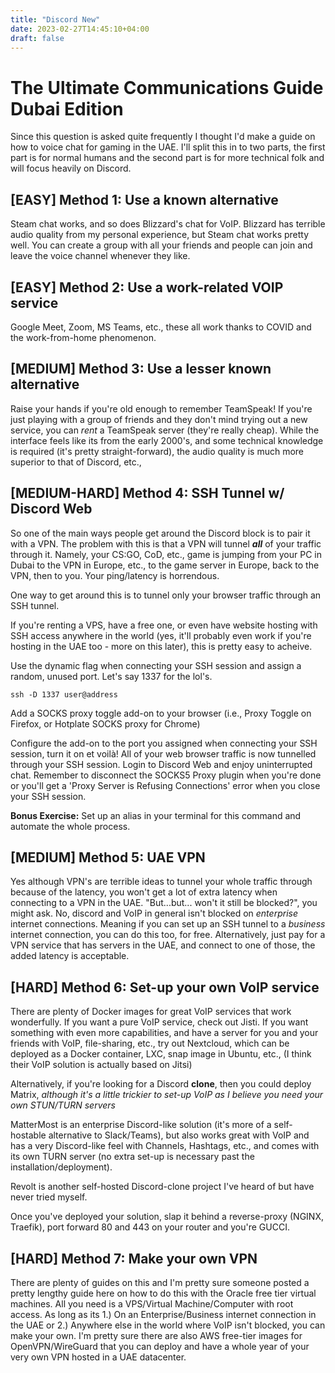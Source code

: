 ```yaml
---
title: "Discord New"
date: 2023-02-27T14:45:10+04:00
draft: false
---
```


# The Ultimate Communications Guide Dubai Edition

Since this question is asked quite frequently I thought I'd make a guide on how to voice chat for gaming in the UAE. I'll split this in to two parts, the first part is for normal humans and the second part is for more technical folk and will focus heavily on Discord.

## [EASY] Method 1: Use a known alternative

Steam chat works, and so does Blizzard's chat for VoIP. Blizzard has terrible audio quality from my personal experience, but Steam chat works pretty well. You can create a group with all your friends and people can join and leave the voice channel whenever they like.

## [EASY] Method 2: Use a work-related VOIP service

Google Meet, Zoom, MS Teams, etc., these all work thanks to COVID and the work-from-home phenomenon.


## [MEDIUM] Method 3: Use a lesser known alternative

Raise your hands if you're old enough to remember TeamSpeak! If you're just playing with a group of friends and they don't mind trying out a new service, you can *rent* a TeamSpeak server (they're really cheap). While the interface feels like its from the early 2000's, and some technical knowledge is required (it's pretty straight-forward), the audio quality is much more superior to that of Discord, etc.,

## [MEDIUM-HARD] Method 4: SSH Tunnel w/ Discord Web

So one of the main ways people get around the Discord block is to pair it with a VPN. The problem with this is that a VPN will tunnel ***all*** of your traffic through it. Namely, your CS:GO, CoD, etc., game is jumping from your PC in Dubai to the VPN in Europe, etc., to the game server in Europe, back to the VPN, then to you. Your ping/latency is horrendous. 

One way to get around this is to tunnel only your browser traffic through an SSH tunnel. 

If you're renting a VPS, have a free one, or even have website hosting with SSH access anywhere in the world (yes, it'll probably even work if you're hosting in the UAE too - more on this later), this is pretty easy to acheive.

Use the dynamic flag when connecting your SSH session and assign a random, unused port. Let's say 1337 for the lol's. 

`ssh -D 1337 user@address`

Add a SOCKS proxy toggle add-on to your browser (i.e., Proxy Toggle on Firefox, or Hotplate SOCKS proxy for Chrome)

Configure the add-on to the port you assigned when connecting your SSH session, turn it on et voilà! All of your web browser traffic is now tunnelled through your SSH session. Login to Discord Web and enjoy uninterrupted chat. Remember to disconnect the SOCKS5 Proxy plugin when you're done or you'll get a 'Proxy Server is Refusing Connections' error when you close your SSH session.

**Bonus Exercise:** Set up an alias in your terminal for this command and automate the whole process.

## [MEDIUM] Method 5: UAE VPN

Yes although VPN's are terrible ideas to tunnel your whole traffic through because of the latency, you won't get a lot of extra latency when connecting to a VPN in the UAE. "But...but... won't it still be blocked?", you might ask. No, discord and VoIP in general isn't blocked on *enterprise* internet connections. Meaning if you can set up an SSH tunnel to a *business* internet connection, you can do this too, for free. Alternatively, just pay for a VPN service that has servers in the UAE, and connect to one of those, the added latency is acceptable. 

## [HARD] Method 6: Set-up your own VoIP service

There are plenty of Docker images for great VoIP services that work wonderfully. If you want a pure VoIP service, check out Jisti. If you want something with even more capabilities, and have a server for you and your friends with VoIP, file-sharing, etc., try out Nextcloud, which can be deployed as a Docker container, LXC, snap image in Ubuntu, etc., (I think their VoIP solution is actually based on Jitsi)

Alternatively, if you're looking for a Discord **clone**, then you could deploy Matrix, *although it's a little trickier to set-up VoIP as I believe you need your own STUN/TURN servers*

MatterMost is an enterprise Discord-like solution (it's more of a self-hostable alternative to Slack/Teams), but also works great with VoIP and has a very Discord-like feel with Channels, Hashtags, etc., and comes with its own TURN server (no extra set-up is necessary past the installation/deployment).

Revolt is another self-hosted Discord-clone project I've heard of but have never tried myself.

Once you've deployed your solution, slap it behind a reverse-proxy (NGINX, Traefik), port forward 80 and 443 on your router and you're GUCCI.

## [HARD] Method 7: Make your own VPN

There are plenty of guides on this and I'm pretty sure someone posted a pretty lengthy guide here on how to do this with the Oracle free tier virtual machines. All you need is a VPS/Virtual Machine/Computer with root access. As long as its 1.) On an Enterprise/Business internet connection in the UAE or 2.) Anywhere else in the world where VoIP isn't blocked, you can make your own. I'm pretty sure there are also AWS free-tier images for OpenVPN/WireGuard that you can deploy and have a whole year of your very own VPN hosted in a UAE datacenter.